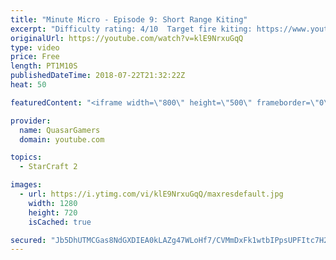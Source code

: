 ```yaml
---
title: "Minute Micro - Episode 9: Short Range Kiting"
excerpt: "Difficulty rating: 4/10  Target fire kiting: https://www.youtube.com/watch?v=oYvejpormlk  Minute Micro is a series of 1-minute videos explaining how to perform common micro techniques. This episode is on short range kiting.  twitch.tv/Quasarprintf"
originalUrl: https://youtube.com/watch?v=klE9NrxuGqQ
type: video
price: Free
length: PT1M10S
publishedDateTime: 2018-07-22T21:32:22Z
heat: 50

featuredContent: "<iframe width=\"800\" height=\"500\" frameborder=\"0\" src=\"https://www.youtube.com/embed/klE9NrxuGqQ\" allow=\"accelerometer; autoplay; encrypted-media; gyroscope; picture-in-picture\" allowfullscreen></iframe>"

provider:
  name: QuasarGamers
  domain: youtube.com

topics:
  - StarCraft 2

images:
  - url: https://i.ytimg.com/vi/klE9NrxuGqQ/maxresdefault.jpg
    width: 1280
    height: 720
    isCached: true

secured: "Jb5DhUTMCGas8NdGXDIEA0kLAZg47WLoHf7/CVMmDxFk1wtbIPpsUPFItc7H2Q6W05FfzvaNi4UMZaS+SJW3hDqGFMsoLtatpyjryqywz9eK9Ivl9lMS7SnS6aJ2NlxzdtR7KZI2R8YpFltYRZ4QLWYIgcT4yTmQULQpSCL6VyShoOYA6hZtxDZ1yzZVnJLn5zRYpq/IRhHopzc3/4J/pDBPIHH76m8BnBCwkOLE/8rbHVVJTsSiiwE4GHpvkeRLCLuO9+MVWb3hpP7MxpXNj2cKYqPImMbSbFXHsuFcSHSoDHhpH3dfOwhDj+TXWeppLIIXS/ZOp3JIiQHSUypzXcPxH6CbmcJX+d4sUlffVpWZsBSEkUuiIutnrGzX3xWFpGkmoNh+oO+1OhyXrbMLSfqv6tdRbMt4IE2lQX1ieZo=;VpZNN0soIqu4/u8BwnQz/g=="
---
```


